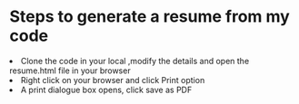# Steps to generate a resume from my code

<li> Clone the code in your local ,modify the details and open the resume.html file in your browser
<li> Right click on your browser and click Print option
<li> A print dialogue box opens, click save as PDF
